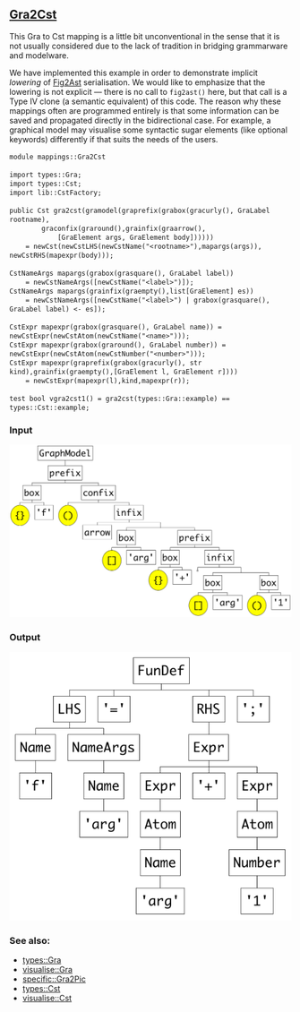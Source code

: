## [Gra2Cst](https://github.com/grammarware/bx-parsing/blob/master/src/mappings/Gra2Cst.rsc)

This Gra to Cst mapping is a little bit unconventional in the sense that it is not
usually considered due to the lack of tradition in bridging grammarware and modelware.

We have implemented this example in order to demonstrate implicit *lowering* of
[Fig2Ast](https://github.com/grammarware/bx-parsing/blob/master/doc/Fig2Ast.md)
serialisation. We would like to emphasize that the lowering is not explicit — there is
no call to `fig2ast()` here, but that call is a Type IV clone (a semantic equivalent) of
this code. The reason why these mappings often are programmed entirely is that some information
can be saved and propagated directly in the bidirectional case. For example, a graphical
model may visualise some syntactic sugar elements (like optional keywords) differently if that
suits the needs of the users.

```
module mappings::Gra2Cst

import types::Gra;
import types::Cst;
import lib::CstFactory;

public Cst gra2cst(gramodel(graprefix(grabox(gracurly(), GraLabel rootname),
        graconfix(graround(),grainfix(graarrow(),
            [GraElement args, GraElement body])))))
    = newCst(newCstLHS(newCstName("<rootname>"),mapargs(args)), newCstRHS(mapexpr(body)));

CstNameArgs mapargs(grabox(grasquare(), GraLabel label))
    = newCstNameArgs([newCstName("<label>")]);
CstNameArgs mapargs(grainfix(graempty(),list[GraElement] es))
    = newCstNameArgs([newCstName("<label>") | grabox(grasquare(), GraLabel label) <- es]);

CstExpr mapexpr(grabox(grasquare(), GraLabel name)) = newCstExpr(newCstAtom(newCstName("<name>")));
CstExpr mapexpr(grabox(graround(), GraLabel number)) = newCstExpr(newCstAtom(newCstNumber("<number>")));
CstExpr mapexpr(graprefix(grabox(gracurly(), str kind),grainfix(graempty(),[GraElement l, GraElement r])))
    = newCstExpr(mapexpr(l),kind,mapexpr(r));

test bool vgra2cst1() = gra2cst(types::Gra::example) == types::Cst::example;
```

### Input

![Input](https://github.com/grammarware/bx-parsing/raw/master/img/Gra.png)

### Output

![Output](https://github.com/grammarware/bx-parsing/raw/master/img/Cst.png)

### See also:
* [types::Gra](https://github.com/grammarware/bx-parsing/blob/master/src/types/Gra.rsc)
* [visualise::Gra](https://github.com/grammarware/bx-parsing/blob/master/src/visualise/Gra.rsc)
* [specific::Gra2Pic](https://github.com/grammarware/bx-parsing/blob/master/src/specific/Gra2Pic.rsc)
* [types::Cst](https://github.com/grammarware/bx-parsing/blob/master/src/types/Cst.rsc)
* [visualise::Cst](https://github.com/grammarware/bx-parsing/blob/master/src/visualise/Cst.rsc)
